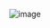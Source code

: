 

![image](https://github.com/tulamelkii/otus/assets/130311206/aad0bebb-4e48-4899-8c55-bd68babffc99)

